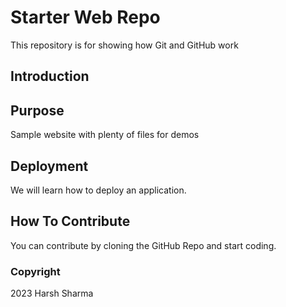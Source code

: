 # Starter Web Repo

This repository is for showing how Git and GitHub work

## Introduction

## Purpose

Sample website with plenty of files for demos

## Deployment

We will learn how to deploy an application.

## How To Contribute

You can contribute by cloning the GitHub Repo and start coding.

### Copyright

2023 Harsh Sharma